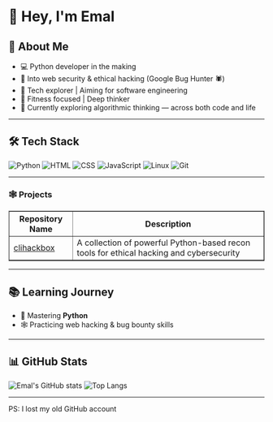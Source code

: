# 👋 Hey, I'm Emal

## 🧠 About Me
- 💻 Python developer in the making
- 🔐 Into web security & ethical hacking (Google Bug Hunter 🕷️)
- 🧪 Tech explorer | Aiming for software engineering
- 🎸 Fitness focused | Deep thinker
- 🌱 Currently exploring algorithmic thinking — across both code and life

---

## 🛠️ Tech Stack
![Python](https://img.shields.io/badge/Python-3776AB?style=for-the-badge&logo=python&logoColor=white)
![HTML](https://img.shields.io/badge/HTML5-E34F26?style=for-the-badge&logo=html5&logoColor=white)
![CSS](https://img.shields.io/badge/CSS3-1572B6?style=for-the-badge&logo=css3&logoColor=white)
![JavaScript](https://img.shields.io/badge/JavaScript-F7DF1E?style=for-the-badge&logo=javascript&logoColor=black)
![Linux](https://img.shields.io/badge/Linux-FCC624?style=for-the-badge&logo=linux&logoColor=black)
![Git](https://img.shields.io/badge/Git-F05032?style=for-the-badge&logo=git&logoColor=white)

---

### 🕸️ Projects
<table border="1">
    <tr>
        <th>Repository Name</th>
        <th>Description</th>
    </tr>
    <tr>
        <td><a href="https://github.com/stashEmal/cli-hackbox">clihackbox</a></td>
        <td>A collection of powerful Python-based recon tools for ethical hacking and cybersecurity</td>
</table>

---

## 📚 Learning Journey
- 🚀 Mastering **Python**
- 🕸️ Practicing web hacking & bug bounty skills

---

## 📊 GitHub Stats

![Emal's GitHub stats](https://github-readme-stats.vercel.app/api?username=stashEmal&show_icons=true&theme=radical)
![Top Langs](https://github-readme-stats.vercel.app/api/top-langs/?username=stashEmal&layout=compact&theme=radical)

---

PS: I lost my old GitHub account

